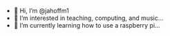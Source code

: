 - 👋 Hi, I’m @jahoffm1
- 👀 I’m interested in teaching, computing, and music...
- 🌱 I’m currently learning how to use a raspberry pi...

<!---
jahoffm1/jahoffm1 is a ✨ special ✨ repository because its `README.md` (this file) appears on your GitHub profile.
You can click the Preview link to take a look at your changes.
--->
